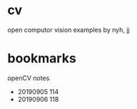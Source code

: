 # cv
open computor vision examples by nyh, jj


# bookmarks
openCV notes

* 20190905
114
* 20190906
118





